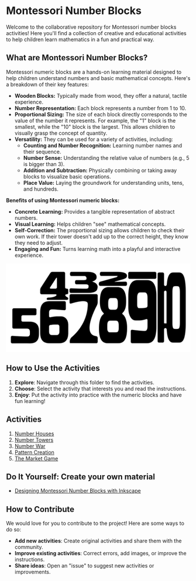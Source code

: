 # Montessori Number Blocks

Welcome to the collaborative repository for Montessori number blocks activities! Here you'll find a collection of creative and educational activities to help children learn mathematics in a fun and practical way.

## What are Montessori Number Blocks?

Montessori numeric blocks are a hands-on learning material designed to help children understand numbers and basic mathematical concepts.  Here's a breakdown of their key features:

* **Wooden Blocks:** Typically made from wood, they offer a natural, tactile experience.
* **Number Representation:** Each block represents a number from 1 to 10.
* **Proportional Sizing:** The size of each block directly corresponds to the value of the number it represents. For example, the "1" block is the smallest, while the "10" block is the largest. This allows children to visually grasp the concept of quantity.
* **Versatility:** They can be used for a variety of activities, including:
  * **Counting and Number Recognition:** Learning number names and their sequence.
  * **Number Sense:** Understanding the relative value of numbers (e.g., 5 is bigger than 3).
  * **Addition and Subtraction:** Physically combining or taking away blocks to visualize basic operations.
  * **Place Value:** Laying the groundwork for understanding units, tens, and hundreds.

**Benefits of using Montessori numeric blocks:**

* **Concrete Learning:** Provides a tangible representation of abstract numbers.
* **Visual Learning:** Helps children "see" mathematical concepts.
* **Self-Correction:** The proportional sizing allows children to check their own work. If their tower doesn't add up to the correct height, they know they need to adjust.
* **Engaging and Fun:** Turns learning math into a playful and interactive experience.

![1 to 10 Montessori number blocks image](../assets/images/montessori-number-blocks.svg)

## How to Use the Activities

1. **Explore**: Navigate through this folder to find the activities.
2. **Choose**: Select the activity that interests you and read the instructions.
3. **Enjoy**: Put the activity into practice with the numeric blocks and have fun learning!

## Activities

1. [Number Houses](activities/01-number-houses.md)
2. [Number Towers](activities/02-number-towers.md)
3. [Number War](activities/03-number-war.md)
4. [Pattern Creation](activities/04-pattern-creation.md)
5. [The Market Game](activities/05-the-market-game.md)

## Do It Yourself: Create your own material

* [Designing Montessori Number Blocks with Inkscape](guides/designing-montessori-number-blocks-with-inkscape.md)

## How to Contribute

We would love for you to contribute to the project! Here are some ways to do so:

* **Add new activities**: Create original activities and share them with the community.
* **Improve existing activities**: Correct errors, add images, or improve the instructions.
* **Share ideas**: Open an "issue" to suggest new activities or improvements.